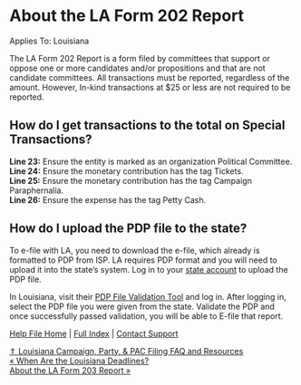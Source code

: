  About the LA Form 202 Report
==========

Applies To: Louisiana

The LA Form 202 Report is a form filed by committees that support or oppose one or more candidates and/or propositions and that are not candidate committees. All transactions must be reported, regardless of the amount. However, In-kind transactions at $25 or less are not required to be reported. 

How do I get transactions to the total on Special Transactions?
----------

**Line 23:** Ensure the entity is marked as an organization Political Committee.  
**Line 24:** Ensure the monetary contribution has the tag Tickets.  
**Line 25:** Ensure the monetary contribution has the tag Campaign Paraphernalia.  
**Line 26:** Ensure the expense has the tag Petty Cash.

How do I upload the PDP file to the state?
----------

To e-file with LA, you need to download the e-file, which already is formatted to PDP from ISP. LA requires PDP format and you will need to upload it into the state’s system. Log in to your [state account](https://eap.ethics.la.gov/LEADERS_PAC/Account/LogOn) to upload the PDP file. 

In Louisiana, visit their [PDP File Validation Tool](https://eap.ethics.la.gov/LeadersPDP/) and log in. After logging in, select the PDP file you were given from the state. Validate the PDP and once successfully passed validation, you will be able to E-file that report.

[Help File Home](/help/) | [Full Index](/Help-File-Directory/) | [Contact Support](mailto:support@ISPolitical.com)

[⇑ Louisiana Campaign, Party, & PAC Filing FAQ and Resources](/Louisiana-Campaign-Party-PAC-Filing-FAQ-and-Resources)  
[« When Are the Louisiana Deadlines?](/When-Are-the-Louisiana-Deadlines)  
[About the LA Form 203 Report »](/About-the-LA-Form-2-3-Report)